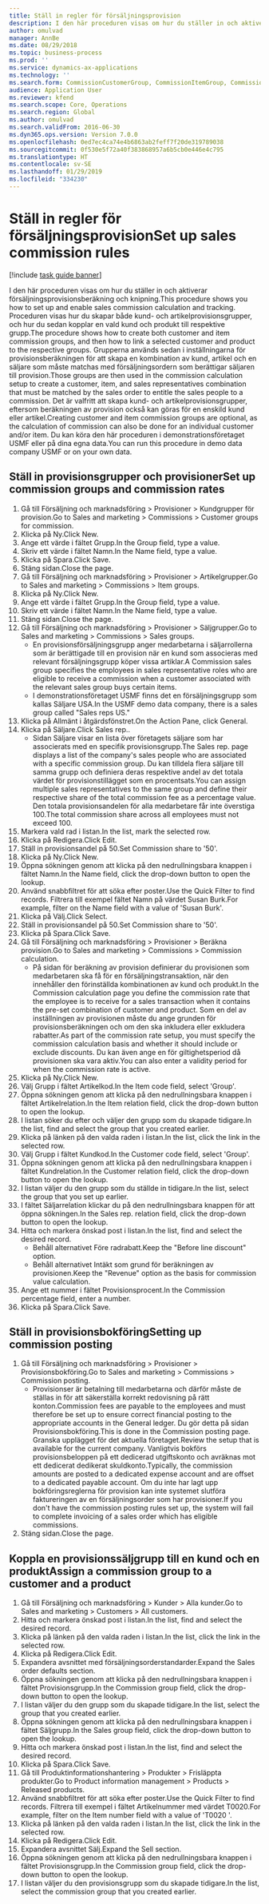 ```yaml
---
title: Ställ in regler för försäljningsprovision
description: I den här proceduren visas om hur du ställer in och aktiverar försäljningsprovisionsberäkning och knipning.
author: omulvad
manager: AnnBe
ms.date: 08/29/2018
ms.topic: business-process
ms.prod: ''
ms.service: dynamics-ax-applications
ms.technology: ''
ms.search.form: CommissionCustomerGroup, CommissionItemGroup, CommissionSalesGroup, CommissionSalesMember, DirPartyLookup, CommissionCalc, InventPosting, CustTable, EcoResProductDetailsExtended
audience: Application User
ms.reviewer: kfend
ms.search.scope: Core, Operations
ms.search.region: Global
ms.author: omulvad
ms.search.validFrom: 2016-06-30
ms.dyn365.ops.version: Version 7.0.0
ms.openlocfilehash: 0ed7ec4ca74e4b6863ab2feff7f20de319789038
ms.sourcegitcommit: 0f530e5f72a40f383868957a6b5cb0e446e4c795
ms.translationtype: HT
ms.contentlocale: sv-SE
ms.lasthandoff: 01/29/2019
ms.locfileid: "334230"
---
```

# <a name="set-up-sales-commission-rules"></a><span data-ttu-id="a81c6-103">Ställ in regler för försäljningsprovision</span><span class="sxs-lookup"><span data-stu-id="a81c6-103">Set up sales commission rules</span></span>

[!include [task guide banner](../../includes/task-guide-banner.md)]

<span data-ttu-id="a81c6-104">I den här proceduren visas om hur du ställer in och aktiverar försäljningsprovisionsberäkning och knipning.</span><span class="sxs-lookup"><span data-stu-id="a81c6-104">This procedure shows you how to set up and enable sales commission calculation and tracking.</span></span> <span data-ttu-id="a81c6-105">Proceduren visas hur du skapar både kund- och artikelprovisionsgrupper, och hur du sedan kopplar en vald kund och produkt till respektive grupp.</span><span class="sxs-lookup"><span data-stu-id="a81c6-105">The procedure shows how to create both customer and item commission groups, and then how to link a selected customer and product to the respective groups.</span></span> <span data-ttu-id="a81c6-106">Grupperna används sedan i inställningarna för provisionsberäkningen för att skapa en kombination av kund, artikel och en säljare som måste matchas med försäljningsordern som berättigar säljaren till provision.</span><span class="sxs-lookup"><span data-stu-id="a81c6-106">Those groups are then used in the commission calculation setup to create a customer, item, and sales representatives combination that must be matched by the sales order to entitle the sales people to a commission.</span></span> <span data-ttu-id="a81c6-107">Det är valfritt att skapa kund- och artikelprovisionsgrupper, eftersom beräkningen av provision också kan göras för en enskild kund eller artikel.</span><span class="sxs-lookup"><span data-stu-id="a81c6-107">Creating customer and item commission groups are optional, as the calculation of commission can also be done for an individual customer and/or item.</span></span> <span data-ttu-id="a81c6-108">Du kan köra den här proceduren i demonstrationsföretaget USMF eller på dina egna data.</span><span class="sxs-lookup"><span data-stu-id="a81c6-108">You can run this procedure in demo data company USMF or on your own data.</span></span>


## <a name="set-up-commission-groups-and-commission-rates"></a><span data-ttu-id="a81c6-109">Ställ in provisionsgrupper och provisioner</span><span class="sxs-lookup"><span data-stu-id="a81c6-109">Set up commission groups and commission rates</span></span>
1. <span data-ttu-id="a81c6-110">Gå till Försäljning och marknadsföring > Provisioner > Kundgrupper för provision.</span><span class="sxs-lookup"><span data-stu-id="a81c6-110">Go to Sales and marketing > Commissions > Customer groups for commission.</span></span>
2. <span data-ttu-id="a81c6-111">Klicka på Ny.</span><span class="sxs-lookup"><span data-stu-id="a81c6-111">Click New.</span></span>
3. <span data-ttu-id="a81c6-112">Ange ett värde i fältet Grupp.</span><span class="sxs-lookup"><span data-stu-id="a81c6-112">In the Group field, type a value.</span></span>
4. <span data-ttu-id="a81c6-113">Skriv ett värde i fältet Namn.</span><span class="sxs-lookup"><span data-stu-id="a81c6-113">In the Name field, type a value.</span></span>
5. <span data-ttu-id="a81c6-114">Klicka på Spara.</span><span class="sxs-lookup"><span data-stu-id="a81c6-114">Click Save.</span></span>
6. <span data-ttu-id="a81c6-115">Stäng sidan.</span><span class="sxs-lookup"><span data-stu-id="a81c6-115">Close the page.</span></span>
7. <span data-ttu-id="a81c6-116">Gå till Försäljning och marknadsföring > Provisioner > Artikelgrupper.</span><span class="sxs-lookup"><span data-stu-id="a81c6-116">Go to Sales and marketing > Commissions > Item groups.</span></span>
8. <span data-ttu-id="a81c6-117">Klicka på Ny.</span><span class="sxs-lookup"><span data-stu-id="a81c6-117">Click New.</span></span>
9. <span data-ttu-id="a81c6-118">Ange ett värde i fältet Grupp.</span><span class="sxs-lookup"><span data-stu-id="a81c6-118">In the Group field, type a value.</span></span>
10. <span data-ttu-id="a81c6-119">Skriv ett värde i fältet Namn.</span><span class="sxs-lookup"><span data-stu-id="a81c6-119">In the Name field, type a value.</span></span>
11. <span data-ttu-id="a81c6-120">Stäng sidan.</span><span class="sxs-lookup"><span data-stu-id="a81c6-120">Close the page.</span></span>
12. <span data-ttu-id="a81c6-121">Gå till Försäljning och marknadsföring > Provisioner > Säljgrupper.</span><span class="sxs-lookup"><span data-stu-id="a81c6-121">Go to Sales and marketing > Commissions > Sales groups.</span></span>
    * <span data-ttu-id="a81c6-122">En provisionsförsäljningsgrupp anger medarbetarna i säljarrollerna som är berättigade till en provision när en kund som associeras med relevant försäljningsgrupp köper vissa artiklar.</span><span class="sxs-lookup"><span data-stu-id="a81c6-122">A Commission sales group specifies the employees in sales representative roles who are eligible to receive a commission when a customer associated with the relevant sales group buys certain items.</span></span>  
    * <span data-ttu-id="a81c6-123">I demonstrationsföretaget USMF finns det en försäljningsgrupp som kallas Säljare USA.</span><span class="sxs-lookup"><span data-stu-id="a81c6-123">In the USMF demo data company, there is a sales group called "Sales reps US."</span></span>  
13. <span data-ttu-id="a81c6-124">Klicka på Allmänt i åtgärdsfönstret.</span><span class="sxs-lookup"><span data-stu-id="a81c6-124">On the Action Pane, click General.</span></span>
14. <span data-ttu-id="a81c6-125">Klicka på Säljare.</span><span class="sxs-lookup"><span data-stu-id="a81c6-125">Click Sales rep..</span></span>
    * <span data-ttu-id="a81c6-126">Sidan Säljare visar en lista över företagets säljare som har associerats med en specifik provisionsgrupp.</span><span class="sxs-lookup"><span data-stu-id="a81c6-126">The Sales rep. page displays a list of the company's sales people who are associated with a specific commission group.</span></span> <span data-ttu-id="a81c6-127">Du kan tilldela flera säljare till samma grupp och definiera deras respektive andel av det totala värdet för provisionstillägget som en procentsats.</span><span class="sxs-lookup"><span data-stu-id="a81c6-127">You can assign multiple sales representatives to the same group and define their respective share of the total commission fee as a percentage value.</span></span> <span data-ttu-id="a81c6-128">Den totala provisionsandelen för alla medarbetare får inte överstiga 100.</span><span class="sxs-lookup"><span data-stu-id="a81c6-128">The total commission share across all employees must not exceed 100.</span></span>  
15. <span data-ttu-id="a81c6-129">Markera vald rad i listan.</span><span class="sxs-lookup"><span data-stu-id="a81c6-129">In the list, mark the selected row.</span></span>
16. <span data-ttu-id="a81c6-130">Klicka på Redigera.</span><span class="sxs-lookup"><span data-stu-id="a81c6-130">Click Edit.</span></span>
17. <span data-ttu-id="a81c6-131">Ställ in provisionsandel på 50.</span><span class="sxs-lookup"><span data-stu-id="a81c6-131">Set Commission share to '50'.</span></span>
18. <span data-ttu-id="a81c6-132">Klicka på Ny.</span><span class="sxs-lookup"><span data-stu-id="a81c6-132">Click New.</span></span>
19. <span data-ttu-id="a81c6-133">Öppna sökningen genom att klicka på den nedrullningsbara knappen i fältet Namn.</span><span class="sxs-lookup"><span data-stu-id="a81c6-133">In the Name field, click the drop-down button to open the lookup.</span></span>
20. <span data-ttu-id="a81c6-134">Använd snabbfiltret för att söka efter poster.</span><span class="sxs-lookup"><span data-stu-id="a81c6-134">Use the Quick Filter to find records.</span></span> <span data-ttu-id="a81c6-135">Filtrera till exempel fältet Namn på värdet Susan Burk.</span><span class="sxs-lookup"><span data-stu-id="a81c6-135">For example, filter on the Name field with a value of 'Susan Burk'.</span></span>
21. <span data-ttu-id="a81c6-136">Klicka på Välj.</span><span class="sxs-lookup"><span data-stu-id="a81c6-136">Click Select.</span></span>
22. <span data-ttu-id="a81c6-137">Ställ in provisionsandel på 50.</span><span class="sxs-lookup"><span data-stu-id="a81c6-137">Set Commission share to '50'.</span></span>
23. <span data-ttu-id="a81c6-138">Klicka på Spara.</span><span class="sxs-lookup"><span data-stu-id="a81c6-138">Click Save.</span></span>
24. <span data-ttu-id="a81c6-139">Gå till Försäljning och marknadsföring > Provisioner > Beräkna provision.</span><span class="sxs-lookup"><span data-stu-id="a81c6-139">Go to Sales and marketing > Commissions > Commission calculation.</span></span>
    * <span data-ttu-id="a81c6-140">På sidan för beräkning av provision definierar du provisionen som medarbetaren ska få för en försäljningstransaktion, när den innehåller den förinställda kombinationen av kund och produkt.</span><span class="sxs-lookup"><span data-stu-id="a81c6-140">In the Commission calculation page you define the commission rate that the employee is to receive for a sales transaction when it contains the pre-set combination of customer and product.</span></span> <span data-ttu-id="a81c6-141">Som en del av inställningen av provisionen måste du ange grunden för provisionsberäkningen och om den ska inkludera eller exkludera rabatter.</span><span class="sxs-lookup"><span data-stu-id="a81c6-141">As part of the commission rate setup, you must specify the commission calculation basis and whether it should include or exclude discounts.</span></span> <span data-ttu-id="a81c6-142">Du kan även ange en för giltighetsperiod då provisionen ska vara aktiv.</span><span class="sxs-lookup"><span data-stu-id="a81c6-142">You can also enter a validity period for when the commission rate is active.</span></span>  
25. <span data-ttu-id="a81c6-143">Klicka på Ny.</span><span class="sxs-lookup"><span data-stu-id="a81c6-143">Click New.</span></span>
26. <span data-ttu-id="a81c6-144">Välj Grupp i fältet Artikelkod.</span><span class="sxs-lookup"><span data-stu-id="a81c6-144">In the Item code field, select 'Group'.</span></span>
27. <span data-ttu-id="a81c6-145">Öppna sökningen genom att klicka på den nedrullningsbara knappen i fältet Artikelrelation.</span><span class="sxs-lookup"><span data-stu-id="a81c6-145">In the Item relation field, click the drop-down button to open the lookup.</span></span>
28. <span data-ttu-id="a81c6-146">I listan söker du efter och väljer den grupp som du skapade tidigare.</span><span class="sxs-lookup"><span data-stu-id="a81c6-146">In the list, find and select the group that you created earlier.</span></span>
29. <span data-ttu-id="a81c6-147">Klicka på länken på den valda raden i listan.</span><span class="sxs-lookup"><span data-stu-id="a81c6-147">In the list, click the link in the selected row.</span></span>
30. <span data-ttu-id="a81c6-148">Välj Grupp i fältet Kundkod.</span><span class="sxs-lookup"><span data-stu-id="a81c6-148">In the Customer code field, select 'Group'.</span></span>
31. <span data-ttu-id="a81c6-149">Öppna sökningen genom att klicka på den nedrullningsbara knappen i fältet Kundrelation.</span><span class="sxs-lookup"><span data-stu-id="a81c6-149">In the Customer relation field, click the drop-down button to open the lookup.</span></span>
32. <span data-ttu-id="a81c6-150">I listan väljer du den grupp som du ställde in tidigare.</span><span class="sxs-lookup"><span data-stu-id="a81c6-150">In the list, select the group that you set up earlier.</span></span>
33. <span data-ttu-id="a81c6-151">I fältet Säljarrelation klickar du på den nedrullningsbara knappen för att öppna sökningen.</span><span class="sxs-lookup"><span data-stu-id="a81c6-151">In the Sales rep. relation field, click the drop-down button to open the lookup.</span></span>
34. <span data-ttu-id="a81c6-152">Hitta och markera önskad post i listan.</span><span class="sxs-lookup"><span data-stu-id="a81c6-152">In the list, find and select the desired record.</span></span>
    * <span data-ttu-id="a81c6-153">Behåll alternativet Före radrabatt.</span><span class="sxs-lookup"><span data-stu-id="a81c6-153">Keep the "Before line discount" option.</span></span>  
    * <span data-ttu-id="a81c6-154">Behåll alternativet Intäkt som grund för beräkningen av provisionen.</span><span class="sxs-lookup"><span data-stu-id="a81c6-154">Keep the "Revenue" option as the basis for commission value calculation.</span></span>    
35. <span data-ttu-id="a81c6-155">Ange ett nummer i fältet Provisionsprocent.</span><span class="sxs-lookup"><span data-stu-id="a81c6-155">In the Commission percentage field, enter a number.</span></span>
36. <span data-ttu-id="a81c6-156">Klicka på Spara.</span><span class="sxs-lookup"><span data-stu-id="a81c6-156">Click Save.</span></span>

## <a name="setting-up-commission-posting"></a><span data-ttu-id="a81c6-157">Ställ in provisionsbokföring</span><span class="sxs-lookup"><span data-stu-id="a81c6-157">Setting up commission posting</span></span>
1. <span data-ttu-id="a81c6-158">Gå till Försäljning och marknadsföring > Provisioner > Provisionsbokföring.</span><span class="sxs-lookup"><span data-stu-id="a81c6-158">Go to Sales and marketing > Commissions > Commission posting.</span></span>
    * <span data-ttu-id="a81c6-159">Provisionser är betalning till medarbetarna och därför måste de ställas in för att säkerställa korrekt redovisning på rätt konton.</span><span class="sxs-lookup"><span data-stu-id="a81c6-159">Commission fees are payable to the employees and must therefore be set up to ensure correct financial posting to the appropriate accounts in the General ledger.</span></span> <span data-ttu-id="a81c6-160">Du gör detta på sidan Provisionsbokföring.</span><span class="sxs-lookup"><span data-stu-id="a81c6-160">This is done in the Commission posting page.</span></span> <span data-ttu-id="a81c6-161">Granska upplägget för det aktuella företaget.</span><span class="sxs-lookup"><span data-stu-id="a81c6-161">Review the setup that is available for the current company.</span></span> <span data-ttu-id="a81c6-162">Vanligtvis bokförs provisionsbeloppen på ett dedicerad utgiftskonto och avräknas mot ett dedicerat dedikerat skuldkonto.</span><span class="sxs-lookup"><span data-stu-id="a81c6-162">Typically, the commission amounts are posted to a dedicated expense account and are offset to a dedicated payable account.</span></span> <span data-ttu-id="a81c6-163">Om du inte har lagt upp bokföringsreglerna för provision kan inte systemet slutföra faktureringen av en försäljningsorder som har provisioner.</span><span class="sxs-lookup"><span data-stu-id="a81c6-163">If you don't have the commission posting rules set up, the system will fail to complete invoicing of a sales order which has eligible commissions.</span></span>  
2. <span data-ttu-id="a81c6-164">Stäng sidan.</span><span class="sxs-lookup"><span data-stu-id="a81c6-164">Close the page.</span></span>

## <a name="assign-a-commission-group-to-a-customer-and-a-product"></a><span data-ttu-id="a81c6-165">Koppla en provisionssäljgrupp till en kund och en produkt</span><span class="sxs-lookup"><span data-stu-id="a81c6-165">Assign a commission group to a customer and a product</span></span>
1. <span data-ttu-id="a81c6-166">Gå till Försäljning och marknadsföring > Kunder > Alla kunder.</span><span class="sxs-lookup"><span data-stu-id="a81c6-166">Go to Sales and marketing > Customers > All customers.</span></span>
2. <span data-ttu-id="a81c6-167">Hitta och markera önskad post i listan.</span><span class="sxs-lookup"><span data-stu-id="a81c6-167">In the list, find and select the desired record.</span></span>
3. <span data-ttu-id="a81c6-168">Klicka på länken på den valda raden i listan.</span><span class="sxs-lookup"><span data-stu-id="a81c6-168">In the list, click the link in the selected row.</span></span>
4. <span data-ttu-id="a81c6-169">Klicka på Redigera.</span><span class="sxs-lookup"><span data-stu-id="a81c6-169">Click Edit.</span></span>
5. <span data-ttu-id="a81c6-170">Expandera avsnittet med försäljningsorderstandarder.</span><span class="sxs-lookup"><span data-stu-id="a81c6-170">Expand the Sales order defaults section.</span></span>
6. <span data-ttu-id="a81c6-171">Öppna sökningen genom att klicka på den nedrullningsbara knappen i fältet Provisionsgrupp.</span><span class="sxs-lookup"><span data-stu-id="a81c6-171">In the Commission group field, click the drop-down button to open the lookup.</span></span>
7. <span data-ttu-id="a81c6-172">I listan väljer du den grupp som du skapade tidigare.</span><span class="sxs-lookup"><span data-stu-id="a81c6-172">In the list, select the group that you created earlier.</span></span>
8. <span data-ttu-id="a81c6-173">Öppna sökningen genom att klicka på den nedrullningsbara knappen i fältet Säljgrupp.</span><span class="sxs-lookup"><span data-stu-id="a81c6-173">In the Sales group field, click the drop-down button to open the lookup.</span></span>
9. <span data-ttu-id="a81c6-174">Hitta och markera önskad post i listan.</span><span class="sxs-lookup"><span data-stu-id="a81c6-174">In the list, find and select the desired record.</span></span>
10. <span data-ttu-id="a81c6-175">Klicka på Spara.</span><span class="sxs-lookup"><span data-stu-id="a81c6-175">Click Save.</span></span>
11. <span data-ttu-id="a81c6-176">Gå till Produktinformationshantering > Produkter > Frisläppta produkter.</span><span class="sxs-lookup"><span data-stu-id="a81c6-176">Go to Product information management > Products > Released products.</span></span>
12. <span data-ttu-id="a81c6-177">Använd snabbfiltret för att söka efter poster.</span><span class="sxs-lookup"><span data-stu-id="a81c6-177">Use the Quick Filter to find records.</span></span> <span data-ttu-id="a81c6-178">Filtrera till exempel i fältet Artikelnummer med värdet T0020.</span><span class="sxs-lookup"><span data-stu-id="a81c6-178">For example, filter on the Item number field with a value of 'T0020 '.</span></span>
13. <span data-ttu-id="a81c6-179">Klicka på länken på den valda raden i listan.</span><span class="sxs-lookup"><span data-stu-id="a81c6-179">In the list, click the link in the selected row.</span></span>
14. <span data-ttu-id="a81c6-180">Klicka på Redigera.</span><span class="sxs-lookup"><span data-stu-id="a81c6-180">Click Edit.</span></span>
15. <span data-ttu-id="a81c6-181">Expandera avsnittet Sälj.</span><span class="sxs-lookup"><span data-stu-id="a81c6-181">Expand the Sell section.</span></span>
16. <span data-ttu-id="a81c6-182">Öppna sökningen genom att klicka på den nedrullningsbara knappen i fältet Provisionsgrupp.</span><span class="sxs-lookup"><span data-stu-id="a81c6-182">In the Commission group field, click the drop-down button to open the lookup.</span></span>
17. <span data-ttu-id="a81c6-183">I listan väljer du den provisionsgrupp som du skapade tidigare.</span><span class="sxs-lookup"><span data-stu-id="a81c6-183">In the list, select the commission group that you created earlier.</span></span>

